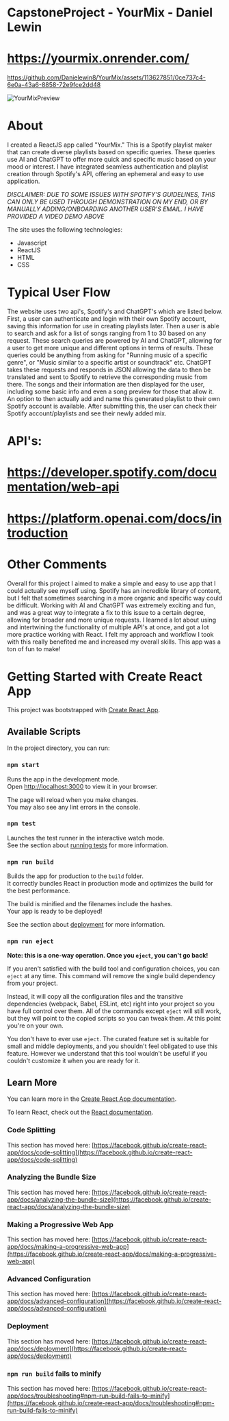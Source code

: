 # CapstoneProject - YourMix - Daniel Lewin
# https://yourmix.onrender.com/

https://github.com/Danielewin8/YourMix/assets/113627851/0ce737c4-6e0a-43a6-8858-72e9fce2dd48

![YourMixPreview](https://github.com/Danielewin8/YourMix/assets/113627851/6776dc90-2232-4108-9ea6-0f9d7d639853) 

# About
I created a ReactJS app called "YourMix." This is a Spotify playlist maker that can create diverse playlists based on specific queries. These queries use AI and ChatGPT to offer more quick and specific music based on your mood or interest. I have integrated seamless authentication and playlist creation through Spotify's API, offering an ephemeral and easy to use application.

*DISCLAIMER: DUE TO SOME ISSUES WITH SPOTIFY'S GUIDELINES, THIS CAN ONLY BE USED THROUGH DEMONSTRATION ON MY END, OR BY MANUALLY ADDING/ONBOARDING ANOTHER USER'S EMAIL. I HAVE PROVIDED A VIDEO DEMO ABOVE*

The site uses the following technologies:
<ul>
  <li>Javascript</li>
  <li>ReactJS</li>
  <li>HTML</li>
  <li>CSS</li>
</ul> 

# Typical User Flow
The website uses two api's, Spotify's and ChatGPT's which are listed below. First, a user can authenticate and login with their own Spotify account, saving this information for use in creating playlists later. Then a user is able to search and ask for a list of songs ranging from 1 to 30 based on any request. These search queries are powered by AI and ChatGPT, allowing for a user to get more unique and different options in terms of results. These queries could be anything from asking for "Running music of a specific genre", or "Music similar to a specific artist or soundtrack" etc. ChatGPT takes these requests and responds in JSON allowing the data to then be translated and sent to Spotify to retrieve the corresponding music from there. The songs and their information are then displayed for the user, including some basic info and even a song preview for those that allow it. An option to then actually add and name this generated playlist to their own Spotify account is available. After submitting this, the user can check their  Spotify account/playlists and see their newly added mix.

# API's: 
# https://developer.spotify.com/documentation/web-api
# https://platform.openai.com/docs/introduction

# Other Comments
Overall for this project I aimed to make a simple and easy to use app that I could actually see myself using. Spotify has an incredible library of content, but I felt that sometimes searching in a more organic and specific way could be difficult. Working with AI and ChatGPT was extremely exciting and fun, and was a great way to integrate a fix to this issue to a certain degree, allowing for broader and more unique requests. I learned a lot about using and intertwining the functionality of multiple API's at once, and got a lot more practice working with React. I felt my approach and workflow I took with this really benefited me and increased my overall skills. This app was a ton of fun to make!



# Getting Started with Create React App

This project was bootstrapped with [Create React App](https://github.com/facebook/create-react-app).

## Available Scripts

In the project directory, you can run:

### `npm start`

Runs the app in the development mode.\
Open [http://localhost:3000](http://localhost:3000) to view it in your browser.

The page will reload when you make changes.\
You may also see any lint errors in the console.

### `npm test`

Launches the test runner in the interactive watch mode.\
See the section about [running tests](https://facebook.github.io/create-react-app/docs/running-tests) for more information.

### `npm run build`

Builds the app for production to the `build` folder.\
It correctly bundles React in production mode and optimizes the build for the best performance.

The build is minified and the filenames include the hashes.\
Your app is ready to be deployed!

See the section about [deployment](https://facebook.github.io/create-react-app/docs/deployment) for more information.

### `npm run eject`

**Note: this is a one-way operation. Once you `eject`, you can't go back!**

If you aren't satisfied with the build tool and configuration choices, you can `eject` at any time. This command will remove the single build dependency from your project.

Instead, it will copy all the configuration files and the transitive dependencies (webpack, Babel, ESLint, etc) right into your project so you have full control over them. All of the commands except `eject` will still work, but they will point to the copied scripts so you can tweak them. At this point you're on your own.

You don't have to ever use `eject`. The curated feature set is suitable for small and middle deployments, and you shouldn't feel obligated to use this feature. However we understand that this tool wouldn't be useful if you couldn't customize it when you are ready for it.

## Learn More

You can learn more in the [Create React App documentation](https://facebook.github.io/create-react-app/docs/getting-started).

To learn React, check out the [React documentation](https://reactjs.org/).

### Code Splitting

This section has moved here: [https://facebook.github.io/create-react-app/docs/code-splitting](https://facebook.github.io/create-react-app/docs/code-splitting)

### Analyzing the Bundle Size

This section has moved here: [https://facebook.github.io/create-react-app/docs/analyzing-the-bundle-size](https://facebook.github.io/create-react-app/docs/analyzing-the-bundle-size)

### Making a Progressive Web App

This section has moved here: [https://facebook.github.io/create-react-app/docs/making-a-progressive-web-app](https://facebook.github.io/create-react-app/docs/making-a-progressive-web-app)

### Advanced Configuration

This section has moved here: [https://facebook.github.io/create-react-app/docs/advanced-configuration](https://facebook.github.io/create-react-app/docs/advanced-configuration)

### Deployment

This section has moved here: [https://facebook.github.io/create-react-app/docs/deployment](https://facebook.github.io/create-react-app/docs/deployment)

### `npm run build` fails to minify

This section has moved here: [https://facebook.github.io/create-react-app/docs/troubleshooting#npm-run-build-fails-to-minify](https://facebook.github.io/create-react-app/docs/troubleshooting#npm-run-build-fails-to-minify)
